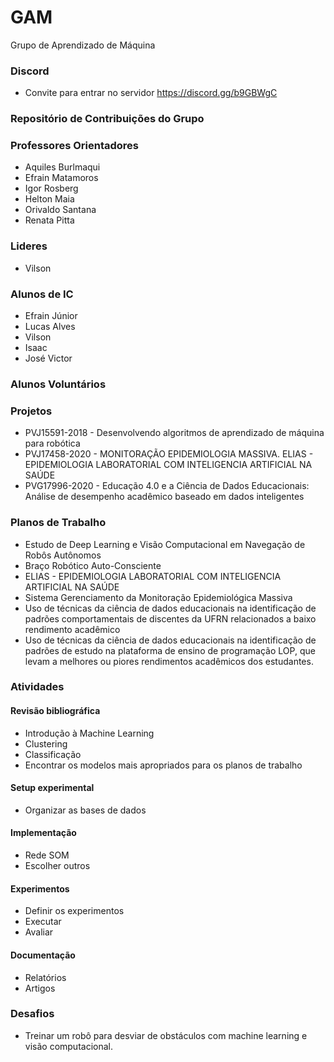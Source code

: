 # GAM
Grupo de Aprendizado de Máquina 


### Discord
* Convite para entrar no servidor https://discord.gg/b9GBWgC 

### Repositório de Contribuições do Grupo  

### Professores Orientadores
* Aquiles Burlmaqui
* Efrain Matamoros
* Igor Rosberg
* Helton Maia
* Orivaldo Santana
* Renata Pitta 


### Lideres
* Vilson 

### Alunos de IC

* Efrain Júnior 
* Lucas Alves 
* Vilson 
* Isaac 
* José Victor

### Alunos Voluntários 

### Projetos 
* PVJ15591-2018 - Desenvolvendo algoritmos de aprendizado de máquina para robótica 
* PVJ17458-2020 - MONITORAÇÃO EPIDEMIOLOGIA MASSIVA. ELIAS - EPIDEMIOLOGIA LABORATORIAL COM INTELIGENCIA ARTIFICIAL NA SAÚDE
* PVG17996-2020 - Educação 4.0 e a Ciência de Dados Educacionais: Análise de desempenho acadêmico baseado em dados inteligentes

### Planos de Trabalho 
* Estudo de Deep Learning e Visão Computacional em Navegação de Robôs Autônomos
* Braço Robótico Auto-Consciente
* ELIAS - EPIDEMIOLOGIA LABORATORIAL COM INTELIGENCIA ARTIFICIAL NA SAÚDE
* Sistema Gerenciamento da Monitoração Epidemiológica Massiva 
* Uso de técnicas da ciência de dados educacionais na identificação de padrões comportamentais de discentes da UFRN relacionados a baixo rendimento acadêmico	
* Uso de técnicas da ciência de dados educacionais na identificação de padrões de estudo na plataforma de ensino de programação LOP, que levam a melhores ou piores rendimentos acadêmicos dos estudantes.

### Atividades 

#### Revisão bibliográfica
* Introdução à Machine Learning 
* Clustering 
* Classificação 
* Encontrar os modelos mais apropriados para os planos de trabalho 

#### Setup experimental 
* Organizar as bases de dados 

#### Implementação 
* Rede SOM 
* Escolher outros  

#### Experimentos 
* Definir os experimentos 
* Executar 
* Avaliar 

#### Documentação 
* Relatórios 
* Artigos 

### Desafios 

* Treinar um robô para desviar de obstáculos com machine learning e visão computacional. 


